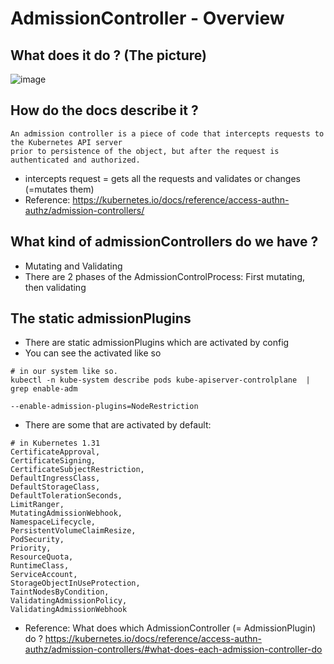 # AdmissionController - Overview 

## What does it do ? (The picture) 

![image](https://github.com/user-attachments/assets/5f2c74ef-9557-42a0-8814-ce2b42247402)

## How do the docs describe it ? 

```
An admission controller is a piece of code that intercepts requests to the Kubernetes API server
prior to persistence of the object, but after the request is authenticated and authorized.
```

  * intercepts request = gets all the requests and validates or changes (=mutates them)
  * Reference: https://kubernetes.io/docs/reference/access-authn-authz/admission-controllers/

## What kind of admissionControllers do we have ?

   * Mutating and Validating
   * There are 2 phases of the AdmissionControlProcess: First mutating, then validating

## The static admissionPlugins 

   * There are static admissionPlugins which are activated by config
   * You can see the activated like so

```
# in our system like so.
kubectl -n kube-system describe pods kube-apiserver-controlplane  | grep enable-adm
```

```
--enable-admission-plugins=NodeRestriction
```
   * There are some that are activated by default:

```
# in Kubernetes 1.31
CertificateApproval,
CertificateSigning,
CertificateSubjectRestriction,
DefaultIngressClass,
DefaultStorageClass,
DefaultTolerationSeconds,
LimitRanger,
MutatingAdmissionWebhook,
NamespaceLifecycle,
PersistentVolumeClaimResize,
PodSecurity,
Priority,
ResourceQuota,
RuntimeClass,
ServiceAccount,
StorageObjectInUseProtection,
TaintNodesByCondition,
ValidatingAdmissionPolicy,
ValidatingAdmissionWebhook
```

  * Reference: What does which AdmissionController (= AdmissionPlugin) do ? https://kubernetes.io/docs/reference/access-authn-authz/admission-controllers/#what-does-each-admission-controller-do
